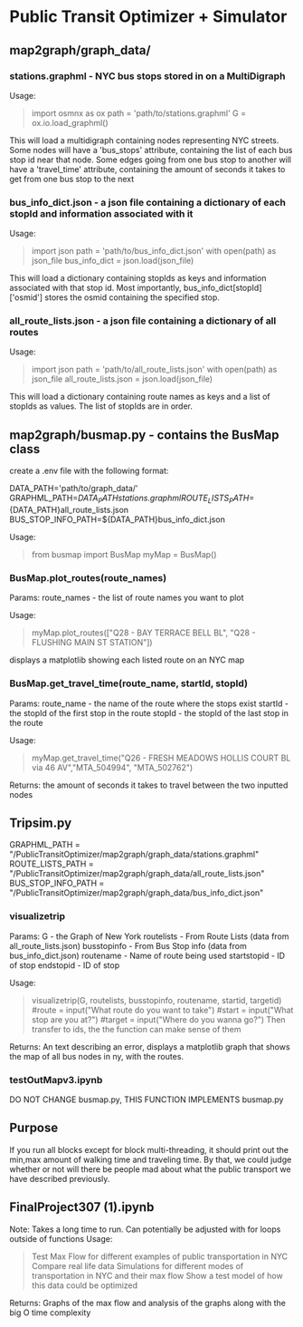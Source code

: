 # Public Transit Optimizer + Simulator

## map2graph/graph_data/

### stations.graphml - NYC bus stops stored in on a MultiDigraph
Usage:
> import osmnx as ox
> path = 'path/to/stations.graphml'
> G = ox.io.load_graphml()

This will load a multidigraph containing nodes representing NYC streets. Some nodes will have a 'bus_stops' attribute, containing the list of each bus stop id near that node. Some edges going from one bus stop to another will have a 'travel_time' attribute, containing the amount of seconds it takes to get from one bus stop to the next

### bus_info_dict.json - a json file containing a dictionary of each stopId and information associated with it
Usage:
> import json
> path = 'path/to/bus_info_dict.json'
> with open(path) as json_file
>   bus_info_dict = json.load(json_file)

This will load a dictionary containing stopIds as keys and information associated with that stop id. Most importantly, bus_info_dict[stopId]['osmid'] stores the osmid containing the specified stop. 

### all_route_lists.json - a json file containing a dictionary of all routes
Usage:
> import json
> path = 'path/to/all_route_lists.json'
> with open(path) as json_file
>   all_route_lists.json = json.load(json_file)

This will load a dictionary containing route names as keys and a list of stopIds as values. The list of stopIds are in order. 

## map2graph/busmap.py - contains the BusMap class

create a .env file with the following format:

  DATA_PATH='path/to/graph_data/'
  GRAPHML_PATH=${DATA_PATH}stations.graphml
  ROUTE_LISTS_PATH=${DATA_PATH}all_route_lists.json
  BUS_STOP_INFO_PATH=${DATA_PATH}bus_info_dict.json

Usage: 
> from busmap import BusMap
> myMap = BusMap()

### BusMap.plot_routes(route_names)

Params: 
  route_names - the list of route names you want to plot

Usage:
> myMap.plot_routes(["Q28 - BAY TERRACE BELL BL", "Q28 - FLUSHING MAIN ST STATION"])

displays a matplotlib showing each listed route on an NYC map

### BusMap.get_travel_time(route_name, startId, stopId)

Params:
  route_name - the name of the route where the stops exist
  startId - the stopId of the first stop in the route
  stopId - the stopId of the last stop in the route

Usage:
> myMap.get_travel_time("Q26 - FRESH MEADOWS HOLLIS COURT BL via 46 AV","MTA_504994", "MTA_502762")

Returns:
  the amount of seconds it takes to travel between the two inputted nodes


## Tripsim.py 
GRAPHML_PATH = "/PublicTransitOptimizer/map2graph/graph_data/stations.graphml"
ROUTE_LISTS_PATH = "/PublicTransitOptimizer/map2graph/graph_data/all_route_lists.json"
BUS_STOP_INFO_PATH = "/PublicTransitOptimizer/map2graph/graph_data/bus_info_dict.json"

### visualizetrip
Params:
  G - the Graph of New York
  routelists - From Route Lists (data from all_route_lists.json)
  busstopinfo - From Bus Stop info (data from bus_info_dict.json)
  routename - Name of route being used
  startstopid - ID of stop
  endstopid - ID of stop

Usage:
>visualizetrip(G, routelists, busstopinfo, routename, startid, targetid)
>#route = input("What route do you want to take")
 #start = input("What stop are you at?")
 #target = input("Where do you wanna go?")
>Then transfer to ids, the the function can make sense of them

Returns:
An text describing an error, displays a matplotlib graph that shows the map of all bus nodes in ny, with the routes.

### testOutMapv3.ipynb
DO NOT CHANGE busmap.py, THIS FUNCTION IMPLEMENTS busmap.py
## Purpose
If you run all blocks except for block multi-threading, it should print out 
the min,max amount of walking time and traveling time.
By that, we could judge whether or not will there be people mad about what the public transport
we have described previously.

## FinalProject307 (1).ipynb
Note: Takes a long time to run. Can potentially be adjusted with for loops outside of functions
Usage:
>Test Max Flow for different examples of public transportation in NYC
>Compare real life data Simulations for different modes of transportation in NYC and their max flow
>Show a test model of how this data could be optimized

Returns:
Graphs of the max flow and analysis of the graphs along with the big O time complexity

